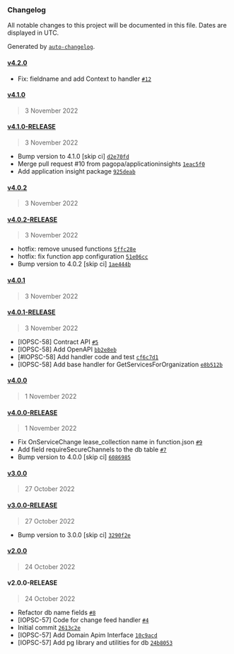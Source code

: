 ### Changelog

All notable changes to this project will be documented in this file. Dates are displayed in UTC.

Generated by [`auto-changelog`](https://github.com/CookPete/auto-changelog).

#### [v4.2.0](https://github.com/pagopa/io-developer-portal-service-data/compare/v4.1.0...v4.2.0)

- Fix: fieldname and add Context to handler [`#12`](https://github.com/pagopa/io-developer-portal-service-data/pull/12)

#### [v4.1.0](https://github.com/pagopa/io-developer-portal-service-data/compare/v4.1.0-RELEASE...v4.1.0)

> 3 November 2022

#### [v4.1.0-RELEASE](https://github.com/pagopa/io-developer-portal-service-data/compare/v4.0.2...v4.1.0-RELEASE)

> 3 November 2022

- Bump version to 4.1.0 [skip ci] [`d2e70fd`](https://github.com/pagopa/io-developer-portal-service-data/commit/d2e70fddef86acd76d897c16d3dd8c7c6c72cc65)
- Merge pull request #10 from pagopa/applicationinsights [`1eac5f0`](https://github.com/pagopa/io-developer-portal-service-data/commit/1eac5f0cf8b2111ccf6d4a5412507f59c58368eb)
- Add application insight package [`925deab`](https://github.com/pagopa/io-developer-portal-service-data/commit/925deabfed6709d5104835b9eba95e8588003c2e)

#### [v4.0.2](https://github.com/pagopa/io-developer-portal-service-data/compare/v4.0.2-RELEASE...v4.0.2)

> 3 November 2022

#### [v4.0.2-RELEASE](https://github.com/pagopa/io-developer-portal-service-data/compare/v4.0.1...v4.0.2-RELEASE)

> 3 November 2022

- hotfix: remove unused functions [`5ffc28e`](https://github.com/pagopa/io-developer-portal-service-data/commit/5ffc28eac6683b1d1798b8dee9601b2a4682a12b)
- hotfix: fix function app configuration [`51e06cc`](https://github.com/pagopa/io-developer-portal-service-data/commit/51e06cc2b9afa42cc956cc3c388ab5e9f8192e00)
- Bump version to 4.0.2 [skip ci] [`1ae444b`](https://github.com/pagopa/io-developer-portal-service-data/commit/1ae444bdb2a3b6fbe1027cf91953660eaf72dba3)

#### [v4.0.1](https://github.com/pagopa/io-developer-portal-service-data/compare/v4.0.1-RELEASE...v4.0.1)

> 3 November 2022

#### [v4.0.1-RELEASE](https://github.com/pagopa/io-developer-portal-service-data/compare/v4.0.0...v4.0.1-RELEASE)

> 3 November 2022

- [IOPSC-58] Contract API [`#5`](https://github.com/pagopa/io-developer-portal-service-data/pull/5)
- [IOPSC-58] Add OpenAPI [`bb2e8eb`](https://github.com/pagopa/io-developer-portal-service-data/commit/bb2e8eb771945bccb727456c1e26ac91016d30ee)
- [#IOPSC-58] Add handler code and test [`cf6c7d1`](https://github.com/pagopa/io-developer-portal-service-data/commit/cf6c7d188f85129d206e5faaad4a29cb67a74849)
- [IOPSC-58] Add base handler for GetServicesForOrganization [`e8b512b`](https://github.com/pagopa/io-developer-portal-service-data/commit/e8b512b72c4b695f7532fdc748f3e5fafbf4fdab)

#### [v4.0.0](https://github.com/pagopa/io-developer-portal-service-data/compare/v4.0.0-RELEASE...v4.0.0)

> 1 November 2022

#### [v4.0.0-RELEASE](https://github.com/pagopa/io-developer-portal-service-data/compare/v3.0.0...v4.0.0-RELEASE)

> 1 November 2022

- Fix OnServiceChange lease_collection name in function.json [`#9`](https://github.com/pagopa/io-developer-portal-service-data/pull/9)
- Add field requireSecureChannels to the db table [`#7`](https://github.com/pagopa/io-developer-portal-service-data/pull/7)
- Bump version to 4.0.0 [skip ci] [`6086985`](https://github.com/pagopa/io-developer-portal-service-data/commit/60869854c307ed8172847fa1b54536bc3b82c73c)

#### [v3.0.0](https://github.com/pagopa/io-developer-portal-service-data/compare/v3.0.0-RELEASE...v3.0.0)

> 27 October 2022

#### [v3.0.0-RELEASE](https://github.com/pagopa/io-developer-portal-service-data/compare/v2.0.0...v3.0.0-RELEASE)

> 27 October 2022

- Bump version to 3.0.0 [skip ci] [`3290f2e`](https://github.com/pagopa/io-developer-portal-service-data/commit/3290f2e294c8b98ec3534ac5370b9ffe4aaead3e)

#### [v2.0.0](https://github.com/pagopa/io-developer-portal-service-data/compare/v2.0.0-RELEASE...v2.0.0)

> 24 October 2022

#### v2.0.0-RELEASE

> 24 October 2022

- Refactor db name fields [`#8`](https://github.com/pagopa/io-developer-portal-service-data/pull/8)
- [IOPSC-57] Code for change feed handler [`#4`](https://github.com/pagopa/io-developer-portal-service-data/pull/4)
- Initial commit [`2613c2e`](https://github.com/pagopa/io-developer-portal-service-data/commit/2613c2e8299658242173c8565e991ca566b54a83)
- [IOPSC-57] Add Domain Apim Interface [`10c9acd`](https://github.com/pagopa/io-developer-portal-service-data/commit/10c9acdc65cc3a64e490aedec123110433aca660)
- [IOPSC-57] Add pg library and utilities for db [`24b8053`](https://github.com/pagopa/io-developer-portal-service-data/commit/24b805365f1c2aadb02eb9b58d1923a1aec922ad)
